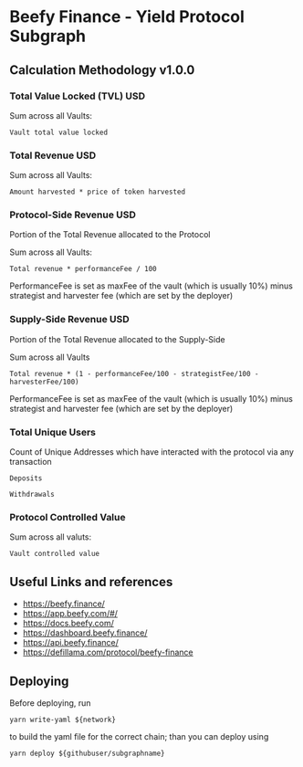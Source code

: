 # Beefy Finance - Yield Protocol Subgraph

## Calculation Methodology v1.0.0

### Total Value Locked (TVL) USD

Sum across all Vaults:

`Vault total value locked`

### Total Revenue USD

Sum across all Vaults:

`Amount harvested * price of token harvested`

### Protocol-Side Revenue USD

Portion of the Total Revenue allocated to the Protocol

Sum across all Vaults:

`Total revenue * performanceFee / 100`

PerformanceFee is set as maxFee of the vault (which is usually 10%) minus strategist and harvester fee (which are set by the deployer)

### Supply-Side Revenue USD

Portion of the Total Revenue allocated to the Supply-Side

Sum across all Vaults

`Total revenue * (1 - performanceFee/100 - strategistFee/100 - harvesterFee/100)`

PerformanceFee is set as maxFee of the vault (which is usually 10%) minus strategist and harvester fee (which are set by the deployer)

### Total Unique Users

Count of Unique Addresses which have interacted with the protocol via any transaction

`Deposits`

`Withdrawals`

### Protocol Controlled Value

Sum across all valuts:

`Vault controlled value`

## Useful Links and references

- https://beefy.finance/
- https://app.beefy.com/#/
- https://docs.beefy.com/
- https://dashboard.beefy.finance/
- https://api.beefy.finance/
- https://defillama.com/protocol/beefy-finance

## Deploying

Before deploying, run

`yarn write-yaml ${network}`

to build the yaml file for the correct chain; than you can deploy using

`yarn deploy ${githubuser/subgraphname}`

